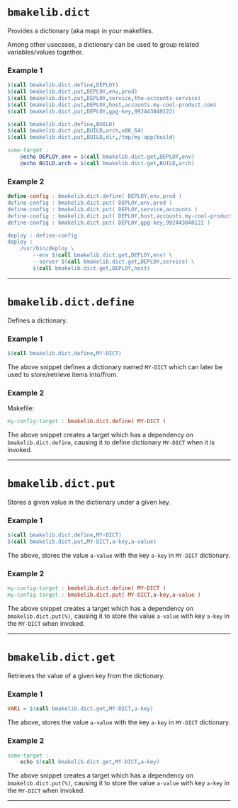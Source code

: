 # `bmakelib.dict`

Provides a dictionary (aka map) in your makefiles.

Among other usecases, a dictionary can be used to group related variables/values together.

### Example 1

```Makefile
$(call bmakelib.dict.define,DEPLOY)
$(call bmakelib.dict.put,DEPLOY,env,prod)
$(call bmakelib.dict.put,DEPLOY,service,the-accounts-service)
$(call bmakelib.dict.put,DEPLOY,host,accounts.my-cool-product.com)
$(call bmakelib.dict.put,DEPLOY,gpg-key,992443840122)

$(call bmakelib.dict.define,BUILD)
$(call bmakelib.dict.put,BUILD,arch,x86_64)
$(call bmakelib.dict.put,BUILD,dir,/tmp/my-app/build)

some-target :
	@echo DEPLOY.env = $(call bmakelib.dict.get,DEPLOY,env)
	@echo BUILD.arch = $(call bmakelib.dict.get,BUILD,arch)
```

### Example 2

```Makefile
define-config : bmakelib.dict.define( DEPLOY,env,prod )
define-config : bmakelib.dict.put( DEPLOY,env,prod )
define-config : bmakelib.dict.put( DEPLOY,service,accounts )
define-config : bmakelib.dict.put( DEPLOY,host,accounts.my-cool-product.com )
define-config : bmakelib.dict.put( DEPLOY,gpg-key,992443840122 )

deploy : define-config
deploy :
	/usr/bin/deploy \
		--env $(call bmakelib.dict.get,DEPLOY,env) \
		--server $(call bmakelib.dict.get,DEPLOY,service) \
		$(call bmakelib.dict.get,DEPLOY,host)
```

---

# `bmakelib.dict.define`

Defines a dictionary.

### Example 1

```Makefile
$(call bmakelib.dict.define,MY-DICT)
```

The above snippet defines a dictionary named `MY-DICT` which can later be used to
store/retrieve items into/from.

### Example 2

Makefile:

```Makefile
my-config-target : bmakelib.dict.define( MY-DICT )

```

The above snippet creates a target which has a dependency on `bmakelib.dict.define`, causing
it to define dictionary `MY-DICT` when it is invoked.

---

# `bmakelib.dict.put`

Stores a given value in the dictionary under a given key.

### Example 1

```Makefile
$(call bmakelib.dict.define,MY-DICT)
$(call bmakelib.dict.put,MY-DICT,a-key,a-value)
```

The above, stores the value `a-value` with the key `a-key` in `MY-DICT` dictionary.

### Example 2

```Makefile
my-config-target : bmakelib.dict.define( MY-DICT )
my-config-target : bmakelib.dict.put( MY-DICT,a-key,a-value )

```

The above snippet creates a target which has a dependency on `bmakelib.dict.put(%)`, causing
it to store the value `a-value` with key `a-key` in the `MY-DICT` when invoked.

---

# `bmakelib.dict.get`

Retrieves the value of a given key from the dictionary.

### Example 1

```Makefile
VAR1 = $(call bmakelib.dict.get,MY-DICT,a-key)
```

The above, stores the value `a-value` with the key `a-key` in `MY-DICT` dictionary.

### Example 2

```Makefile
some-target :
	echo $(call bmakelib.dict.get,MY-DICT,a-key)
```

The above snippet creates a target which has a dependency on `bmakelib.dict.put(%)`, causing
it to store the value `a-value` with key `a-key` in the `MY-DICT` when invoked.

---



